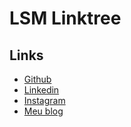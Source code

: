 # LSM Linktree

## Links
- [Github](https://github.com/lucasimonmendes)
- [Linkedin](https://www.linkedin.com/in/lucas-simon-0b697b108)
- [Instagram](https://instagram.com/lucasimonmendes) 
- [Meu blog](#)

